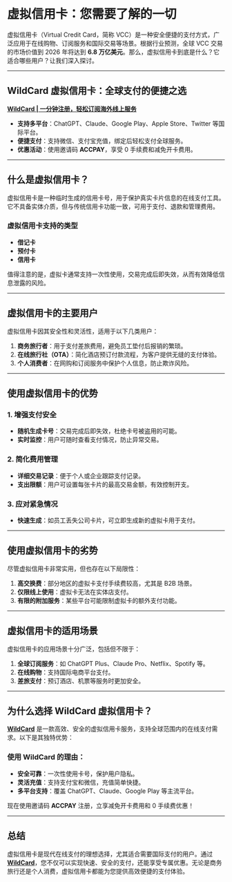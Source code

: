 # 虚拟信用卡：您需要了解的一切

虚拟信用卡（Virtual Credit Card，简称 VCC）是一种安全便捷的支付方式，广泛应用于在线购物、订阅服务和国际交易等场景。根据行业预测，全球 VCC 交易的市场价值到 2026 年将达到 **6.8 万亿美元**。那么，虚拟信用卡到底是什么？它适合哪些用户？让我们深入探讨。

---

## WildCard 虚拟信用卡：全球支付的便捷之选

**[WildCard | 一分钟注册，轻松订阅海外线上服务](https://bit.ly/bewildcard)**  
- **支持多平台**：ChatGPT、Claude、Google Play、Apple Store、Twitter 等国际平台。  
- **便捷支付**：支持微信、支付宝充值，绑定后轻松支付全球服务。  
- **优惠活动**：使用邀请码 **ACCPAY**，享受 0 手续费和减免开卡费用。  

---

## 什么是虚拟信用卡？

虚拟信用卡是一种临时生成的信用卡号，用于保护真实卡片信息的在线支付工具。它不具备实体介质，但与传统信用卡功能一致，可用于支付、退款和管理费用。

### 虚拟信用卡支持的类型
- **借记卡**  
- **预付卡**  
- **信用卡**  

值得注意的是，虚拟卡通常支持一次性使用，交易完成后即失效，从而有效降低信息泄露的风险。

---

## 虚拟信用卡的主要用户

虚拟信用卡因其安全性和灵活性，适用于以下几类用户：
1. **商务旅行者**：用于支付差旅费用，避免员工垫付后报销的繁琐。  
2. **在线旅行社（OTA）**：简化酒店预订付款流程，为客户提供无缝的支付体验。  
3. **个人消费者**：在网购和订阅服务中保护个人信息，防止欺诈风险。  

---

## 使用虚拟信用卡的优势

### 1. 增强支付安全
- **随机生成卡号**：交易完成后即失效，杜绝卡号被盗用的可能。  
- **实时监控**：用户可随时查看支付情况，防止异常交易。

### 2. 简化费用管理
- **详细交易记录**：便于个人或企业跟踪支付记录。  
- **支出限额**：用户可设置每张卡片的最高交易金额，有效控制开支。

### 3. 应对紧急情况
- **快速生成**：如员工丢失公司卡片，可立即生成新的虚拟卡用于支付。  

---

## 使用虚拟信用卡的劣势

尽管虚拟信用卡非常实用，但也存在以下局限性：
1. **高交换费**：部分地区的虚拟卡支付手续费较高，尤其是 B2B 场景。  
2. **仅限线上使用**：虚拟卡无法在实体店支付。  
3. **有限的附加服务**：某些平台可能限制虚拟卡的额外支付功能。

---

## 虚拟信用卡的适用场景

虚拟信用卡的应用场景十分广泛，包括但不限于：
1. **全球订阅服务**：如 ChatGPT Plus、Claude Pro、Netflix、Spotify 等。  
2. **在线购物**：支持国际电商平台支付。  
3. **差旅支付**：预订酒店、机票等服务时更加安全。

---

## 为什么选择 WildCard 虚拟信用卡？

**[WildCard](https://bit.ly/bewildcard)** 是一款高效、安全的虚拟信用卡服务，支持全球范围内的在线支付需求。以下是其独特优势：

### 使用 WildCard 的理由：
- **安全可靠**：一次性使用卡号，保护用户隐私。  
- **灵活充值**：支持支付宝和微信，充值简单快捷。  
- **多平台支持**：覆盖 ChatGPT、Claude、Google Play 等主流平台。

现在使用邀请码 **ACCPAY** 注册，立享减免开卡费用和 0 手续费优惠！

---

## 总结

虚拟信用卡是现代在线支付的理想选择，尤其适合需要国际支付的用户。通过 **[WildCard](https://bit.ly/bewildcard)**，您不仅可以实现快速、安全的支付，还能享受专属优惠。无论是商务旅行还是个人消费，虚拟信用卡都能为您提供高效便捷的支付体验。


